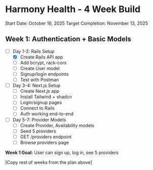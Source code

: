 # Harmony Health - 4 Week Build

Start Date: October 16, 2025
Target Completion: November 13, 2025

## Week 1: Authentication + Basic Models
- [ ] Day 1-2: Rails Setup
  - [x] Create Rails API app
  - [ ] Add bcrypt, rack-cors
  - [ ] Create User model
  - [ ] Signup/login endpoints
  - [ ] Test with Postman
- [ ] Day 3-4: Next.js Setup
  - [ ] Create Next.js app
  - [ ] Install Tailwind + shadcn
  - [ ] Login/signup pages
  - [ ] Connect to Rails
  - [ ] Auth working end-to-end
- [ ] Day 5-7: Provider Models
  - [ ] Create Provider, Availability models
  - [ ] Seed 5 providers
  - [ ] GET /providers endpoint
  - [ ] Browse providers page

**Week 1 Goal:** User can sign up, log in, see 5 providers

[Copy rest of weeks from the plan above]
